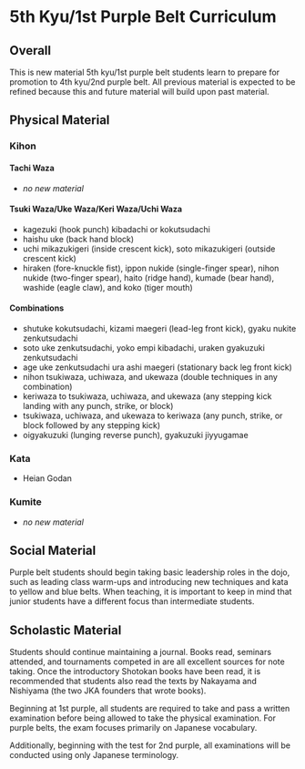 # 5th Kyu/1st Purple Belt Curriculum

## Overall

This is new material 5th kyu/1st purple belt students learn to prepare for promotion to 4th kyu/2nd purple belt.
All previous material is expected to be refined because this and future material will build upon past material.

## Physical Material

### Kihon

#### Tachi Waza

* *no new material*

#### Tsuki Waza/Uke Waza/Keri Waza/Uchi Waza

* kagezuki (hook punch) kibadachi or kokutsudachi
* haishu uke (back hand block)
* uchi mikazukigeri (inside crescent kick), soto mikazukigeri (outside crescent kick)
* hiraken (fore-knuckle fist), ippon nukide (single-finger spear), nihon nukide (two-finger spear), haito (ridge hand),
  kumade (bear hand), washide (eagle claw), and koko (tiger mouth)

#### Combinations

* shutuke kokutsudachi, kizami maegeri (lead-leg front kick), gyaku nukite zenkutsudachi
* soto uke zenkutsudachi, yoko empi kibadachi, uraken gyakuzuki zenkutsudachi
* age uke zenkutsudachi ura ashi maegeri (stationary back leg front kick)
* nihon tsukiwaza, uchiwaza, and ukewaza (double techniques in any combination)
* keriwaza to tsukiwaza, uchiwaza, and ukewaza (any stepping kick landing with any punch, strike, or block)
* tsukiwaza, uchiwaza, and ukewaza to keriwaza (any punch, strike, or block followed by any stepping kick)
* oigyakuzuki (lunging reverse punch), gyakuzuki jiyyugamae

### Kata

* Heian Godan

### Kumite

* *no new material*

## Social Material

Purple belt students should begin taking basic leadership roles in the dojo, such as leading class warm-ups and
introducing new techniques and kata to yellow and blue belts. When teaching, it is important to keep in mind that
junior students have a different focus than intermediate students.

## Scholastic Material

Students should continue maintaining a journal. Books read, seminars attended, and tournaments competed in are all
excellent sources for note taking. Once the introductory Shotokan books have been read, it is recommended that
students also read the texts by Nakayama and Nishiyama (the two JKA founders that wrote books).

Beginning at 1st purple, all students are required to take and pass a written examination before being allowed to
take the physical examination. For purple belts, the exam focuses primarily on Japanese vocabulary.

Additionally, beginning with the test for 2nd purple, all examinations will be conducted using only Japanese
terminology.
